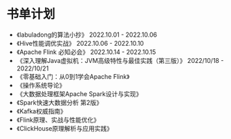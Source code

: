 # 书单计划
- 《labuladong的算法小抄》 2022.10.01 - 2022.10.06
- 《Hive性能调优实战》 2022.10.06 - 2022.10.10
- 《Apache Flink 必知必会》 2022.10.14 - 2022.10.15
- 《深入理解Java虚拟机：JVM高级特性与最佳实践（第三版）》 2022/10/18 - 2022/10/21
- 《零基础入门：从0到1学会Apache Flink》
- 《操作系统导论》
- 《大数据处理框架Apache Spark设计与实现》
- 《Spark快速大数据分析 第2版》
- 《Kafka权威指南》
- 《Flink原理、实战与性能优化》
- 《ClickHouse原理解析与应用实践》
